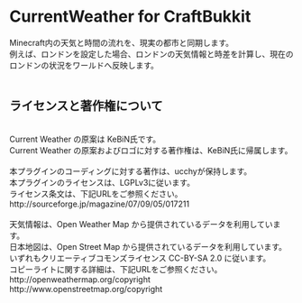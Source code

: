 CurrentWeather for CraftBukkit
==============================

Minecraft内の天気と時間の流れを、現実の都市と同期します。<br />
例えば、ロンドンを設定した場合、ロンドンの天気情報と時差を計算し、現在のロンドンの状況をワールドへ反映します。<br />
<br />
## ライセンスと著作権について
<br />
Current Weather の原案は KeBiN氏です。<br />
Current Weather の原案およびロゴに対する著作権は、KeBiN氏に帰属します。<br />
<br />
本プラグインのコーディングに対する著作は、ucchyが保持します。<br />
本プラグインのライセンスは、LGPLv3に従います。<br />
ライセンス条文は、下記URLをご参照ください。<br />
http://sourceforge.jp/magazine/07/09/05/017211<br />
<br />
天気情報は、Open Weather Map から提供されているデータを利用しています。<br />
日本地図は、Open Street Map から提供されているデータを利用しています。<br />
いずれもクリエーティブコモンズライセンス CC-BY-SA 2.0 に従います。<br />
コピーライトに関する詳細は、下記URLをご参照ください。<br />
http://openweathermap.org/copyright<br />
http://www.openstreetmap.org/copyright<br />
